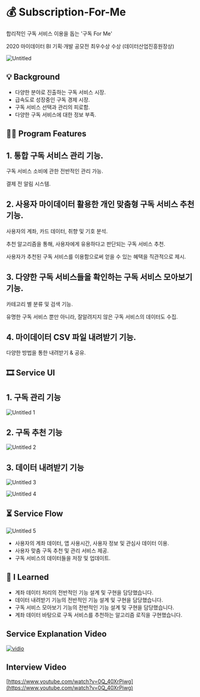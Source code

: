 # 💰 Subscription-For-Me


합리적인 구독 서비스 이용을 돕는 '구독 For Me'

2020 마이데이터 BI 기획·개발 공모전 최우수상 수상 (데이터산업진흥원장상)

![Untitled](https://user-images.githubusercontent.com/59998914/126846204-35d2b5bd-d513-4675-a689-a5e2a4a16f75.png)

## **💡 Background**


- 다양한 분야로 진출하는 구독 서비스 시장.
- 급속도로 성장중인 구독 경제 시장.
- 구독 서비스 선택과 관리의 피로함.
- 다양한 구독 서비스에 대한 정보 부족.

## 👩‍💻 Program Features



## 1. 통합 구독 서비스 관리 기능.

구독 서비스 소비에 관한 전반적인 관리 가능.

결제 전 알림 시스템.

## 2. 사용자 마이데이터 활용한 개인 맞춤형 구독 서비스 추천 기능.

사용자의 계좌, 카드 데이터, 취향 및 기호 분석.

추천 알고리즘을 통해, 사용자에게 유용하다고 판단되는 구독 서비스 추천.

사용자가 추천된 구독 서비스를 이용함으로써 얻을 수 있는 혜택을 직관적으로 제시.

## 3. 다양한 구독 서비스들을 확인하는 구독 서비스 모아보기 기능.

카테고리 별 분류 및 검색 기능.

유명한 구독 서비스 뿐만 아니라, 잘알려지지 않은 구독 서비스의 데이터도 수집.

## 4. 마이데이터 CSV 파일 내려받기 기능.

다양한 방법을 통한 내려받기 & 공유.

## 🎞️ Service UI

## 1. 구독 관리 기능

![Untitled 1](https://user-images.githubusercontent.com/59998914/126846206-083d8f2d-a4bc-4630-ba3b-f3827a458344.png)

## 2. 구독 추천 기능

![Untitled 2](https://user-images.githubusercontent.com/59998914/126846210-da080f20-0ef5-4d95-b46c-f118ba094ab9.png)

## 3. 데이터 내려받기 기능

![Untitled 3](https://user-images.githubusercontent.com/59998914/126846214-72a6fc34-e7fb-42cb-abfc-27810ea6cfd5.png)

![Untitled 4](https://user-images.githubusercontent.com/59998914/126846194-9c3410cd-fe80-4225-bae9-af9a08694095.png)

## ⏳ Service Flow


![Untitled 5](https://user-images.githubusercontent.com/59998914/126846202-8722c5e5-dd2e-4f3e-b02f-5fdc528f8dcb.png)

- 사용자의 계좌 데이터, 앱 사용시간, 사용자 정보 및 관심사 데이터 이용.
- 사용자 맞춤 구독 추천 및 관리 서비스 제공.
- 구독 서비스의 데이터들을 저장 및 업데이트.

## 💭 I Learned


- 계좌 데이터 처리의 전반적인 기능 설계 및 구현을 담당했습니다.
- 데이터 내려받기 기능의 전반적인 기능 설계 및 구현을 담당했습니다.
- 구독 서비스 모아보기 기능의 전반적인 기능 설계 및 구현을 담당했습니다.
- 계좌 데이터 바탕으로 구독 서비스를 추천하는 알고리즘 로직을 구현했습니다.

## Service Explanation Video


[![vidio](https://www.youtube.com/vi/zo-a8DplZGs/0.jpg)](https://www.youtube.com/watch?v=zo-a8DplZGs)

## Interview Video


[https://www.youtube.com/watch?v=0Q_40XrPiwg](https://www.youtube.com/watch?v=0Q_40XrPiwg)
